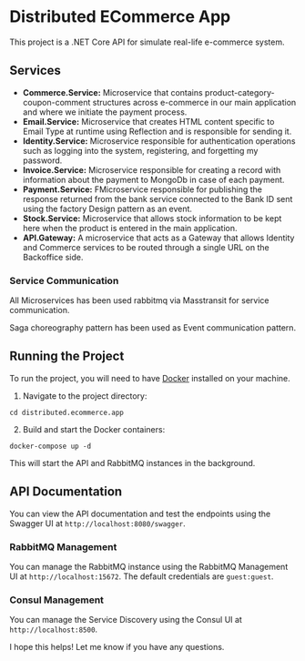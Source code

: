 # Distributed ECommerce App

This project is a .NET Core API for simulate real-life e-commerce system.

## Services 
- **Commerce.Service:** Microservice that contains product-category-coupon-comment structures across e-commerce in our main application and where we initiate the payment process.
- **Email.Service:** Microservice that creates HTML content specific to Email Type at runtime using Reflection and is responsible for sending it.
- **Identity.Service:** Microservice responsible for authentication operations such as logging into the system, registering, and forgetting my password.
- **Invoice.Service:** Microservice responsible for creating a record with information about the payment to MongoDb in case of each payment.
- **Payment.Service:** FMicroservice responsible for publishing the response returned from the bank service connected to the Bank ID sent using the factory Design pattern as an event.
- **Stock.Service:** Microservice that allows stock information to be kept here when the product is entered in the main application.
- **API.Gateway:** A microservice that acts as a Gateway that allows Identity and Commerce services to be routed through a single URL on the Backoffice side.

### Service Communication

All Microservices has been used rabbitmq via Masstransit for service communication. 

Saga choreography pattern has been used as Event communication pattern.

## Running the Project

To run the project, you will need to have [Docker](https://www.docker.com/) installed on your machine.

1.  Navigate to the project directory:


`cd distributed.ecommerce.app` 

2.  Build and start the Docker containers:


`docker-compose up -d` 

This will start the API and RabbitMQ instances in the background.

## API Documentation

You can view the API documentation and test the endpoints using the Swagger UI at `http://localhost:8080/swagger`.

### RabbitMQ Management

You can manage the RabbitMQ instance using the RabbitMQ Management UI at `http://localhost:15672`. The default credentials are `guest:guest`.

### Consul Management

You can manage the Service Discovery using the Consul UI at `http://localhost:8500`.

I hope this helps! Let me know if you have any questions.

